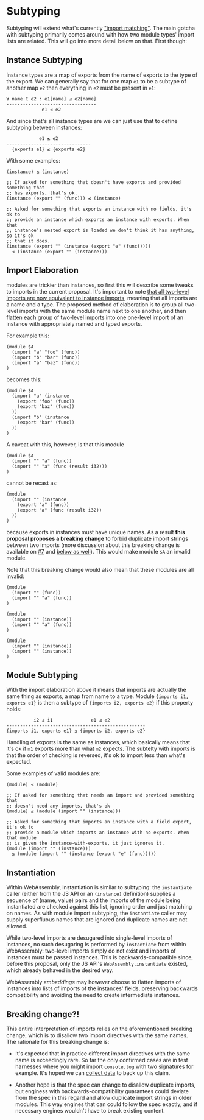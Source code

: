 # Subtyping

Subtyping will extend what's currently ["import
matching"](https://webassembly.github.io/spec/core/exec/modules.html#import-matching).
The main gotcha with subtyping primarily comes around with how two module
types' import lists are related. This will go into more detail below on that.
First though:

## Instance Subtyping

Instance types are a map of exports from the name of exports to the type of the
export. We can generally say that for one map `e1` to be a subtype of another
map `e2` then everything in `e2` must be present in `e1`:

```
∀ name ∈ e2 : e1[name] ≤ e2[name]
---------------------------------
             e1 ≤ e2
```

And since that's all instance types are we can just use that to define subtyping
between instances:

```
            e1 ≤ e2
-------------------------------
  {exports e1} ≤ {exports e2}
```

With some examples:

```wasm
(instance) ≤ (instance)

;; If asked for something that doesn't have exports and provided something that
;; has exports, that's ok.
(instance (export "" (func))) ≤ (instance)

;; Asked for something that exports an instance with no fields, it's ok to
:; provide an instance which exports an instance with exports. When that
;; instance's nested export is loaded we don't think it has anything, so it's ok
;; that it does.
(instance (export "" (instance (export "e" (func)))))
  ≤ (instance (export "" (instance)))
```

## Import Elaboration

modules are trickier than instances, so first this will describe some tweaks to
imports in the current proposal.  It's important to note [that all two-level
imports are now equivalent to instance
imports](./Explainer.md#instance-imports-and-aliases), meaning that all
imports are a name and a type. The proposed method of elaboration is to group
all two-level imports with the same module name next to one another, and then
flatten each group of two-level imports into one one-level import of an
instance with appropriately named and typed exports.

For example this:

```wasm
(module $A
  (import "a" "foo" (func))
  (import "b" "bar" (func))
  (import "a" "baz" (func))
)
```

becomes this:

```wasm
(module $A
  (import "a" (instance
    (export "foo" (func))
    (export "baz" (func))
  ))
  (import "b" (instance
    (export "bar" (func))
  ))
)
```

A caveat with this, however, is that this module

```wasm
(module $A
  (import "" "a" (func))
  (import "" "a" (func (result i32)))
)
```

cannot be recast as:

```wasm
(module
  (import "" (instance
    (export "a" (func))
    (export "a" (func (result i32))
  ))
)
```

because exports in instances must have unique names. As a result **this proposal
proposes a breaking change** to forbid duplicate import strings between two
imports (more discussion about this breaking change is available on
[#7](https://github.com/WebAssembly/module-linking/issues/7) and [below as
well](#breaking-change)). This would make module `$A` an invalid module.

Note that this breaking change would also mean that these modules are all
invalid:

```wasm
(module
  (import "" (func))
  (import "" "a" (func))
)

(module
  (import "" (instance))
  (import "" "a" (func))
)

(module
  (import "" (instance))
  (import "" (instance))
)
```

## Module Subtyping

With the import elaboration above it means that imports are actually the same
thing as exports, a map from name to a type. Module `{imports i1, exports e1}`
is then a subtype of `{imports i2, exports e2}` if this property holds:

```
          i2 ≤ i1              e1 ≤ e2
---------------------------------------------------
{imports i1, exports e1} ≤ {imports i2, exports e2}
```

Handling of exports is the same as instances, which basically means that it's ok
if `m1` exports more than what `m2` expects. The subtelty with imports is that
the order of checking is reversed, it's ok to import less than what's
expected.

Some examples of valid modules are:

```wasm
(module) ≤ (module)

;; If asked for something that needs an import and provided something that
;; doesn't need any imports, that's ok
(module) ≤ (module (import "" (instance)))

;; Asked for something that imports an instance with a field export, it's ok to
;; provide a module which imports an instance with no exports. When that module
;; is given the instance-with-exports, it just ignores it.
(module (import "" (instance)))
  ≤ (module (import "" (instance (export "e" (func)))))
```

## Instantiation

Within WebAssembly, instantiation is similar to subtyping: the `instantiate`
caller (either from the JS API or an `(instance)` definition) supplies a
sequence of (name, value) pairs and the imports of the module being
instantiated are checked against this list, ignoring order and just matching on
names. As with module import subtyping, the `instantiate` caller may supply
superfluous names that are ignored and duplicate names are not allowed.

While two-level imports are desugared into single-level imports of instances,
no such desugaring is performed by `instantiate` from within WebAssembly:
two-level imports simply do not exist and imports of instances must be passed
instances. This is backwards-compatible since, before this proposal, only the
JS API's `WebAssembly.instantiate` existed, which already behaved in the
desired way.

WebAssembly *embeddings* may however choose to flatten imports of instances
into lists of imports of the instances' fields, preserving backwards
compatibility and avoiding the need to create intermediate instances.

## Breaking change?!

This entire interpretation of imports relies on the aforementioned breaking
change, which is to disallow two import directives with the same names. The
rationale for this breaking change is:

* It's expected that in practice different import directives with the same name
  is exceedingly rare. So far the only confirmed cases are in test harnesses
  where you might import `console.log` with two signatures for example. It's
  hoped we can [collect
  data](https://bugzilla.mozilla.org/show_bug.cgi?id=1647791) to back up this
  claim.

* Another hope is that the spec can change to disallow duplicate imports, but
  enginess with backwards-compatibility guarantees could deviate from the spec
  in this regard and allow duplicate import strings in older modules. This way
  engines that can could follow the spec exactly, and if necessary engines
  wouldn't have to break existing content.

